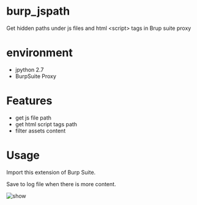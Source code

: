 # burp_jspath

Get hidden paths under js files and html \<script\> tags in Brup suite proxy

# environment

- jpython 2.7
- BurpSuite Proxy

# Features

- get js file path
- get html script tags path
- filter assets content

# Usage

Import this extension of Burp Suite.

Save to log file when there is more content.

![show](https://github.com/j1anFen/burp_jspath/blob/master/show.png)
